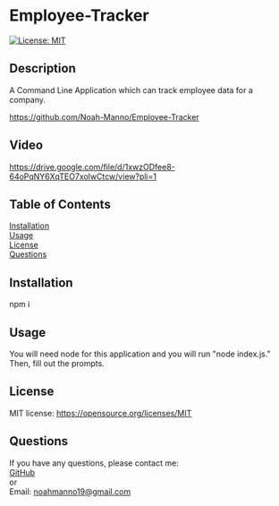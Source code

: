# Employee-Tracker

[![License: MIT](https://img.shields.io/badge/License-MIT-yellow.svg)](https://opensource.org/licenses/MIT) 
## Description
A Command Line Application which can track employee data for a company.

https://github.com/Noah-Manno/Employee-Tracker

## Video
https://drive.google.com/file/d/1xwzODfee8-64oPqNY6XqTEO7xolwCtcw/view?pli=1


## Table of Contents
[Installation](#installation)  
[Usage](#usage)  
[License](#license)  
[Questions](#questions) 

## <a id="installation"></a>Installation
npm i
## <a id="usage"></a>Usage
You will need node for this application and you will run "node index.js." Then, fill out the prompts.
## <a id="license"></a>License
MIT license: https://opensource.org/licenses/MIT
## <a id="questions"></a>Questions
If you have any questions, please contact me:  
<a href="https://github.com/Noah-Manno">GitHub</a>  
or  
Email: noahmanno19@gmail.com